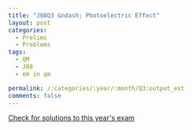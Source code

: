 ```yaml
---
title: "J08Q3 &ndash; Photoelectric Effect"
layout: post
categories:
  - Prelims
  - Problems
tags:
  - QM
  - J08
  - em in qm

permalink: /:categories/:year/:month/Q3:output_ext
comments: false
---
```

<object data="2008J3Q.pdf" type="application/pdf" width="100%" height="500"></object>
<div class="message"><a href='https://princetonprelim.com/prelim/20/'>Check for solutions to this year's exam</a></div>